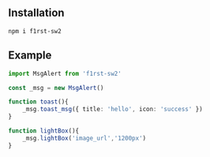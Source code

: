 ## Installation
```shell
npm i f1rst-sw2
```
## Example
```ts
import MsgAlert from 'f1rst-sw2'

const _msg = new MsgAlert()

function toast(){
    _msg.toast_msg({ title: 'hello', icon: 'success' })
}

function lightBox(){
    _msg.lightBox('image_url','1200px')
}
```
